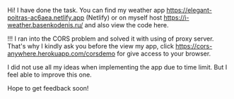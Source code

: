 Hi! I have done the task. You can find my weather app https://elegant-poitras-ac6aea.netlify.app (Netlify) or on myself host https://i-weather.basenkodenis.ru/ and also view the code here.

!!! I ran into the CORS problem and solved it with using of proxy server. That's why I kindly ask you before the view my app, click https://cors-anywhere.herokuapp.com/corsdemo for give access to your browser.

I did not use all my ideas when implementing the app due to time limit.  But I feel able to improve this one.

Hope to get feedback soon!
